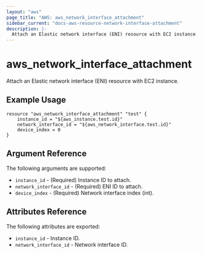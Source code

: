 ```yaml
---
layout: "aws"
page_title: "AWS: aws_network_interface_attachment"
sidebar_current: "docs-aws-resource-network-interface-attachment"
description: |-
  Attach an Elastic network interface (ENI) resource with EC2 instance.
---
```


# aws\_network\_interface\_attachment

Attach an Elastic network interface (ENI) resource with EC2 instance.

## Example Usage

```
resource "aws_network_interface_attachment" "test" {
    instance_id = "${aws_instance.test.id}"
	network_interface_id = "${aws_network_interface.test.id}"
	device_index = 0
}
```

## Argument Reference

The following arguments are supported:

* `instance_id` - (Required) Instance ID to attach.
* `network_interface_id` - (Required) ENI ID to attach.
* `device_index` - (Required) Network interface index (int).

## Attributes Reference

The following attributes are exported:

* `instance_id` - Instance ID.
* `network_interface_id` - Network interface ID.
